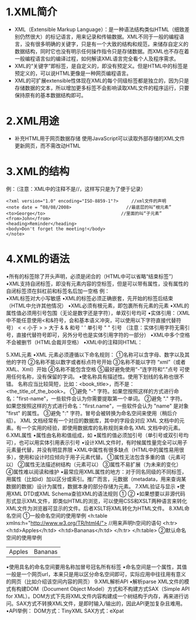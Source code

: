 




# 1.XML简介

- XML（Extensible Markup Language）：是一种语法结构类似HTML（细致差别仍然很大）的标记语言，用来记录和传输数据。XML不同于一般的编程语言，没有很多明确的关键字，只是有一个大致的结构和规范，来储存自定义的数据结构，同时它也没有明示任何操作指令只是存储数据。而XML也不存在着一般编程语言似的编译过程，如何解读XML语言完全看个人及程序需求。
- XML的“关键字”即标签，是自定义的，即没有预定义。但是HTML中的标签是预定义的，可以说HTML更像是一种网页编程语言。
- XML的可扩展extensible性体现在XML的每个同级标签都是独立的，因为只是存储数据的文本，所以增加更多标签不会影响读取XML文件的程序运行，只要保持原有的基本数据结构即可。

# 2.XML用途

- 补充HTML用于网页数据存储
  使用JavaScript可以读取外部存储的XML文件更新网页，而不需改动HTML

# 3.XML的结构

例：（注意：XML中的注释不是//，这样写只是为了便于记录）

    <?xml version="1.0" encoding="ISO-8859-1"?>     //xml文件的声明
    <note date = “08/08/2008>                     //最底层的叫“根元素”
    <to>George</to>                             //里面的叫“子元素”
    <from>John</from>
    <heading>Reminder</heading>
    <body>Don't forget the meeting!</body>
    </note>

# 4.XML的语法

•所有的标签除了开头声明，必须是闭合的（HTML中可以省略“结束标签”）
•XML支持自闭标签，即没有元素内容的空标签，但是可以带有属性，没有属性的自闭标签须在斜杠前和标签名后加一空格
例：<br name = “abc”/>
•XML标签对大小写敏感
•XML的标签必须正确嵌套，先开始的标签后结束（HTML中允许其他情况）
•XML必须有根元素，即包裹所有元素的元素
•XML的属性值必须用引号包围（无论是数字还是字符），单双引号均可
•实体引用：（XML中不能任意使用<和&符号，会和基本语义冲突，可以使用以下字符直接代替符号）
&lt;	<	小于
&gt;	>	大于
&amp;	&	和号
&apos;	'	单引号
&quot;	"	引号
（注意：实体引用字符无需引号，直接代替符号即可，另外分号也是实体引用字符的一部分）
•XML中多个空格不会被删节（HTML会裁并空格）
•XML中的注释同HTML：
<!-- 注释内容，可任意回车换行 -->
5.XML元素
•XML 元素必须遵循以下命名规则：
①名称可以含字母、数字以及其他的字符
②名称不能以数字或者标点符号开始
③名称不能以字符 “xml”（或者 XML、Xml）开始
④名称不能包含空格
⑤最好避免使用“-”连字符和“.”点号
可使用任何名称，没有保留的字词。
•使名称具有描述性。使用下划线的名称也很不错。
名称应当比较简短，比如：<book_title>，而不是：<the_title_of_the_book>。
①避免 "-" 字符。如果您按照这样的方式进行命名："first-name"，一些软件会认为你需要提取第一个单词。
②避免 "." 字符。如果您按照这样的方式进行命名："first.name"，一些软件会认为 "name" 是对象 "first" 的属性。
③避免 ":" 字符。冒号会被转换为命名空间来使用（稍后介绍）。
XML 文档经常有一个对应的数据库，其中的字段会对应 XML 文档中的元素。有一个实用的经验，即使用数据库的名称规则来命名 XML 文档中的元素。
6.XML属性
•属性由名称和值组成，如
<enemy type=“goblin” size=“small” speed=“15.0”/>
•属性的值必须加引号（单引号或双引号均可），也可以用实体引用表示引号
•设计XML文件时，有时候属性量完全可以用子元素量代替，并没有明显界限
•XML中属性有很多缺点（HTML中的属性易用很多），使用和设计时应倾向于用子元素代替。
①属性无法包含多重的值（元素可以）
②属性无法描述树结构（元素可以）
③属性不易扩展（为未来的变化）
④属性难以阅读和维护
•最常应用XML属性的地方：对于同名同级的不同标签，用属性（比如id）加以区分或索引。推广而言，元数据（metadata，用来查询某数据的数据）设计为属性，数据本身的部分存储为元素。
7.XML验证与显示
•使用XML DTD或XML Schema查验XML的语法规则
①<!DOCTYPE rootelement PUBLIC “…” […]>
②
•如果想要以非源代码形式显示XML文件，即类似HTML的浏览，可以使用CSS和XSLT两种语言来转化XML文件为浏览器可显示的文件。后者XSLT将XML转化为HTML文件。
8.XML命名空间
①一般命名空间的使用举例
<h:table xmlns:h="http://www.w3.org/TR/html4/">    //用来声明h空间的语句
   <h:tr>
   <h:td>Apples</h:td>
   <h:td>Bananas</h:td>
   </h:tr>
</h:table>
②默认命名空间的使用举例
<table xmlns="http://www.w3.org/TR/html4/">
   <tr>
   <td>Apples</td>
   <td>Bananas</td>
   </tr>
</table>
•使用具名的命名空间要用名称加冒号冠名所有标签
•命名空间是一个属性，其值一般是一个网页url，本来只是用以区分命名空间即可，实际应用中往往用有意义的网页（比如介绍该空间内容的网页）
9.XML解析API
•解析parse XML文件的模式有构建DOM（Document Object Model）方式和不构建方式SAX（Simple API for XML）。DOM方式下先将XML文件内容构建成一个树结构于内存，再来进行访问。SAX方式不转换XML文件，是即时输入/输出的，因此API更加复杂且难用。
•API举例：
	DOM方式：TinyXML
	SAX方式：eXpat
